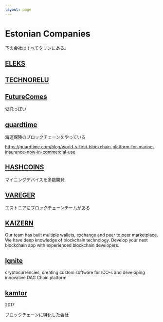 ```yaml
---
layout: page
---
```


# Estonian Companies

下の会社はすべてタリンにある。

## [ELEKS](https://eleks.com/services/software-engineering/)

## [TECHNORELU](https://technorely.com/)

## [FutureComes](https://futurecomes.com/)

受託っぽい

## [guardtime](https://guardtime.com/)

海運保険のブロックチェーンをやっている

https://guardtime.com/blog/world-s-first-blockchain-platform-for-marine-insurance-now-in-commercial-use

## [HASHCOINS](https://www.hashcoins.com/)

マイニングデバイスを多数開発

## [VAREGER](https://vareger.com/)

エストニアにブロックチェーンチームがある

## [KAIZERN](http://www.kaizern.com/)

Our team has built multiple wallets, exchange and peer to peer marketplace. We have deep knowledge of blockchain technology. Develop your next blockchain app with experienced blockchain developers.

## [Ignite](https://ignite.ee/)



cryptocurrencies, creating custom software for ICO-s and developing innovative DAG Chain platform

## [kamtor](https://www.kamtor.com/)

2017

ブロックチェーンに特化した会社
